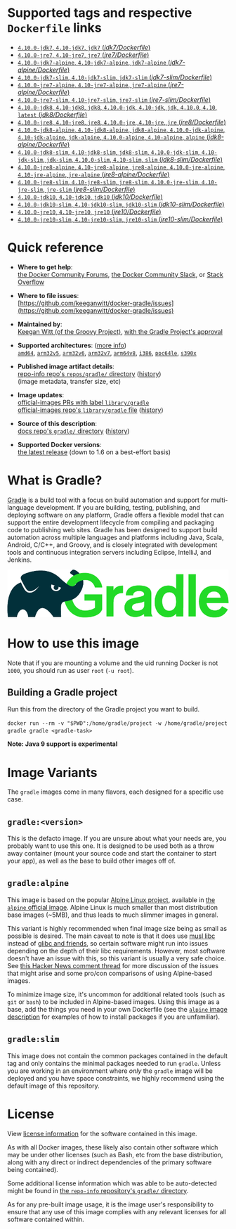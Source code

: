 <!--

********************************************************************************

WARNING:

    DO NOT EDIT "gradle/README.md"

    IT IS AUTO-GENERATED

    (from the other files in "gradle/" combined with a set of templates)

********************************************************************************

-->

# Supported tags and respective `Dockerfile` links

-	[`4.10.0-jdk7`, `4.10-jdk7`, `jdk7` (*jdk7/Dockerfile*)](https://github.com/keeganwitt/docker-gradle/blob/e486d3ff8bb68e77ac37239d68d4d60f4a9485fc/jdk7/Dockerfile)
-	[`4.10.0-jre7`, `4.10-jre7`, `jre7` (*jre7/Dockerfile*)](https://github.com/keeganwitt/docker-gradle/blob/e486d3ff8bb68e77ac37239d68d4d60f4a9485fc/jre7/Dockerfile)
-	[`4.10.0-jdk7-alpine`, `4.10-jdk7-alpine`, `jdk7-alpine` (*jdk7-alpine/Dockerfile*)](https://github.com/keeganwitt/docker-gradle/blob/e486d3ff8bb68e77ac37239d68d4d60f4a9485fc/jdk7-alpine/Dockerfile)
-	[`4.10.0-jdk7-slim`, `4.10-jdk7-slim`, `jdk7-slim` (*jdk7-slim/Dockerfile*)](https://github.com/keeganwitt/docker-gradle/blob/e486d3ff8bb68e77ac37239d68d4d60f4a9485fc/jdk7-slim/Dockerfile)
-	[`4.10.0-jre7-alpine`, `4.10-jre7-alpine`, `jre7-alpine` (*jre7-alpine/Dockerfile*)](https://github.com/keeganwitt/docker-gradle/blob/e486d3ff8bb68e77ac37239d68d4d60f4a9485fc/jre7-alpine/Dockerfile)
-	[`4.10.0-jre7-slim`, `4.10-jre7-slim`, `jre7-slim` (*jre7-slim/Dockerfile*)](https://github.com/keeganwitt/docker-gradle/blob/e486d3ff8bb68e77ac37239d68d4d60f4a9485fc/jre7-slim/Dockerfile)
-	[`4.10.0-jdk8`, `4.10-jdk8`, `jdk8`, `4.10.0-jdk`, `4.10-jdk`, `jdk`, `4.10.0`, `4.10`, `latest` (*jdk8/Dockerfile*)](https://github.com/keeganwitt/docker-gradle/blob/e486d3ff8bb68e77ac37239d68d4d60f4a9485fc/jdk8/Dockerfile)
-	[`4.10.0-jre8`, `4.10-jre8`, `jre8`, `4.10.0-jre`, `4.10-jre`, `jre` (*jre8/Dockerfile*)](https://github.com/keeganwitt/docker-gradle/blob/e486d3ff8bb68e77ac37239d68d4d60f4a9485fc/jre8/Dockerfile)
-	[`4.10.0-jdk8-alpine`, `4.10-jdk8-alpine`, `jdk8-alpine`, `4.10.0-jdk-alpine`, `4.10-jdk-alpine`, `jdk-alpine`, `4.10.0-alpine`, `4.10-alpine`, `alpine` (*jdk8-alpine/Dockerfile*)](https://github.com/keeganwitt/docker-gradle/blob/e486d3ff8bb68e77ac37239d68d4d60f4a9485fc/jdk8-alpine/Dockerfile)
-	[`4.10.0-jdk8-slim`, `4.10-jdk8-slim`, `jdk8-slim`, `4.10.0-jdk-slim`, `4.10-jdk-slim`, `jdk-slim`, `4.10.0-slim`, `4.10-slim`, `slim` (*jdk8-slim/Dockerfile*)](https://github.com/keeganwitt/docker-gradle/blob/e486d3ff8bb68e77ac37239d68d4d60f4a9485fc/jdk8-slim/Dockerfile)
-	[`4.10.0-jre8-alpine`, `4.10-jre8-alpine`, `jre8-alpine`, `4.10.0-jre-alpine`, `4.10-jre-alpine`, `jre-alpine` (*jre8-alpine/Dockerfile*)](https://github.com/keeganwitt/docker-gradle/blob/e486d3ff8bb68e77ac37239d68d4d60f4a9485fc/jre8-alpine/Dockerfile)
-	[`4.10.0-jre8-slim`, `4.10-jre8-slim`, `jre8-slim`, `4.10.0-jre-slim`, `4.10-jre-slim`, `jre-slim` (*jre8-slim/Dockerfile*)](https://github.com/keeganwitt/docker-gradle/blob/e486d3ff8bb68e77ac37239d68d4d60f4a9485fc/jre8-slim/Dockerfile)
-	[`4.10.0-jdk10`, `4.10-jdk10`, `jdk10` (*jdk10/Dockerfile*)](https://github.com/keeganwitt/docker-gradle/blob/e486d3ff8bb68e77ac37239d68d4d60f4a9485fc/jdk10/Dockerfile)
-	[`4.10.0-jdk10-slim`, `4.10-jdk10-slim`, `jdk10-slim` (*jdk10-slim/Dockerfile*)](https://github.com/keeganwitt/docker-gradle/blob/e486d3ff8bb68e77ac37239d68d4d60f4a9485fc/jdk10-slim/Dockerfile)
-	[`4.10.0-jre10`, `4.10-jre10`, `jre10` (*jre10/Dockerfile*)](https://github.com/keeganwitt/docker-gradle/blob/e486d3ff8bb68e77ac37239d68d4d60f4a9485fc/jre10/Dockerfile)
-	[`4.10.0-jre10-slim`, `4.10-jre10-slim`, `jre10-slim` (*jre10-slim/Dockerfile*)](https://github.com/keeganwitt/docker-gradle/blob/e486d3ff8bb68e77ac37239d68d4d60f4a9485fc/jre10-slim/Dockerfile)

# Quick reference

-	**Where to get help**:  
	[the Docker Community Forums](https://forums.docker.com/), [the Docker Community Slack](https://blog.docker.com/2016/11/introducing-docker-community-directory-docker-community-slack/), or [Stack Overflow](https://stackoverflow.com/search?tab=newest&q=docker)

-	**Where to file issues**:  
	[https://github.com/keeganwitt/docker-gradle/issues](https://github.com/keeganwitt/docker-gradle/issues)

-	**Maintained by**:  
	[Keegan Witt (of the Groovy Project)](https://github.com/keeganwitt/docker-gradle), [with the Gradle Project's approval](https://discuss.gradle.org/t/official-docker-images/21159/8)

-	**Supported architectures**: ([more info](https://github.com/docker-library/official-images#architectures-other-than-amd64))  
	[`amd64`](https://hub.docker.com/r/amd64/gradle/), [`arm32v5`](https://hub.docker.com/r/arm32v5/gradle/), [`arm32v6`](https://hub.docker.com/r/arm32v6/gradle/), [`arm32v7`](https://hub.docker.com/r/arm32v7/gradle/), [`arm64v8`](https://hub.docker.com/r/arm64v8/gradle/), [`i386`](https://hub.docker.com/r/i386/gradle/), [`ppc64le`](https://hub.docker.com/r/ppc64le/gradle/), [`s390x`](https://hub.docker.com/r/s390x/gradle/)

-	**Published image artifact details**:  
	[repo-info repo's `repos/gradle/` directory](https://github.com/docker-library/repo-info/blob/master/repos/gradle) ([history](https://github.com/docker-library/repo-info/commits/master/repos/gradle))  
	(image metadata, transfer size, etc)

-	**Image updates**:  
	[official-images PRs with label `library/gradle`](https://github.com/docker-library/official-images/pulls?q=label%3Alibrary%2Fgradle)  
	[official-images repo's `library/gradle` file](https://github.com/docker-library/official-images/blob/master/library/gradle) ([history](https://github.com/docker-library/official-images/commits/master/library/gradle))

-	**Source of this description**:  
	[docs repo's `gradle/` directory](https://github.com/docker-library/docs/tree/master/gradle) ([history](https://github.com/docker-library/docs/commits/master/gradle))

-	**Supported Docker versions**:  
	[the latest release](https://github.com/docker/docker-ce/releases/latest) (down to 1.6 on a best-effort basis)

# What is Gradle?

[Gradle](https://gradle.org/) is a build tool with a focus on build automation and support for multi-language development. If you are building, testing, publishing, and deploying software on any platform, Gradle offers a flexible model that can support the entire development lifecycle from compiling and packaging code to publishing web sites. Gradle has been designed to support build automation across multiple languages and platforms including Java, Scala, Android, C/C++, and Groovy, and is closely integrated with development tools and continuous integration servers including Eclipse, IntelliJ, and Jenkins.

![logo](https://raw.githubusercontent.com/docker-library/docs/c3d3ca6beed000f9ba6eabc98f3399158f520256/gradle/logo.png)

# How to use this image

Note that if you are mounting a volume and the uid running Docker is not `1000`, you should run as user `root` (`-u root`).

## Building a Gradle project

Run this from the directory of the Gradle project you want to build.

`docker run --rm -v "$PWD":/home/gradle/project -w /home/gradle/project gradle gradle <gradle-task>`

**Note: Java 9 support is experimental**

# Image Variants

The `gradle` images come in many flavors, each designed for a specific use case.

## `gradle:<version>`

This is the defacto image. If you are unsure about what your needs are, you probably want to use this one. It is designed to be used both as a throw away container (mount your source code and start the container to start your app), as well as the base to build other images off of.

## `gradle:alpine`

This image is based on the popular [Alpine Linux project](http://alpinelinux.org), available in [the `alpine` official image](https://hub.docker.com/_/alpine). Alpine Linux is much smaller than most distribution base images (~5MB), and thus leads to much slimmer images in general.

This variant is highly recommended when final image size being as small as possible is desired. The main caveat to note is that it does use [musl libc](http://www.musl-libc.org) instead of [glibc and friends](http://www.etalabs.net/compare_libcs.html), so certain software might run into issues depending on the depth of their libc requirements. However, most software doesn't have an issue with this, so this variant is usually a very safe choice. See [this Hacker News comment thread](https://news.ycombinator.com/item?id=10782897) for more discussion of the issues that might arise and some pro/con comparisons of using Alpine-based images.

To minimize image size, it's uncommon for additional related tools (such as `git` or `bash`) to be included in Alpine-based images. Using this image as a base, add the things you need in your own Dockerfile (see the [`alpine` image description](https://hub.docker.com/_/alpine/) for examples of how to install packages if you are unfamiliar).

## `gradle:slim`

This image does not contain the common packages contained in the default tag and only contains the minimal packages needed to run `gradle`. Unless you are working in an environment where *only* the `gradle` image will be deployed and you have space constraints, we highly recommend using the default image of this repository.

# License

View [license information](https://gradle.org/license/) for the software contained in this image.

As with all Docker images, these likely also contain other software which may be under other licenses (such as Bash, etc from the base distribution, along with any direct or indirect dependencies of the primary software being contained).

Some additional license information which was able to be auto-detected might be found in [the `repo-info` repository's `gradle/` directory](https://github.com/docker-library/repo-info/tree/master/repos/gradle).

As for any pre-built image usage, it is the image user's responsibility to ensure that any use of this image complies with any relevant licenses for all software contained within.
